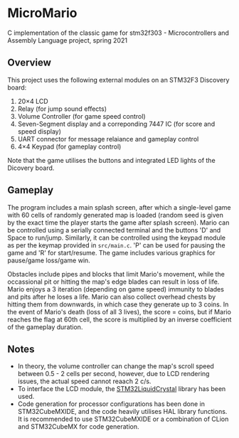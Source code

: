# MicroMario
C implementation of the classic game for stm32f303 - Microcontrollers and Assembly Language project, spring 2021

## Overview
This project uses the following external modules on an STM32F3 Discovery board:
 1. 20×4 LCD
 2. Relay (for jump sound effects)
 3. Volume Controller (for game speed control)
 4. Seven-Segment display and a correponding 7447 IC (for score and speed display)
 5. UART connector for message relaiance and gameplay control
 6. 4×4 Keypad (for gameplay control)
 
 Note that the game utilises the buttons and integrated LED lights of the Dicovery board.
 
 ## Gameplay
 The program includes a main splash screen, after which a single-level game with 60 cells of randomly generated map is loaded (random seed is given by the exact time the player starts the game after splash screen). 
 Mario can be controlled using a serially connected terminal and the buttons 'D' and Space to run/jump. Similarly, it can be controlled using the keypad module as per the keymap provided in `src/main.c`.
 'P' can be used for pausing the game and 'R' for start/resume. The game includes various graphics for pause/game loss/game win.
 
 Obstacles include pipes and blocks that limit Mario's movement, while the occassional pit or hitting the map's edge blades can result in loss of life. Mario enjoys a 3 iteration (depending on game speed) immunity to blades and pits after he loses a life.
 Mario can also collect overhead chests by hitting them from downwards, in which case they generate up to 3 coins. In the event of Mario's death (loss of all 3 lives), the score = coins, but if Mario reaches the flag at 60th cell, the score is multiplied by an inverse coefficient of the gameplay duration.
 
 ## Notes
 * In theory, the volume controller can change the map's scroll speed between 0.5 - 2 cells per second, however, due to LCD rendering issues, the actual speed cannot reaach 2 c/s.
 * To interface the LCD module, the [STM32LiquidCrystal](https://github.com/SayidHosseini/STM32LiquidCrystal) library has been used.
 * Code generation for processor configurations has been done in STM32CubeMXIDE, and the code heavily utilises HAL library functions. It is recommended to use STM32CubeMXIDE or a combination of CLion and STM32CubeMX for code generation.
